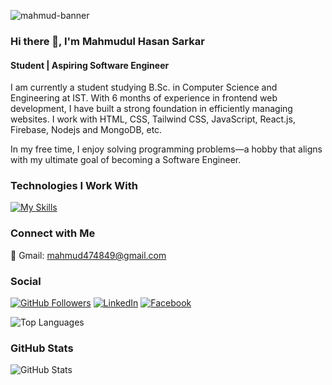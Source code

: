![mahmud-banner](https://github.com/Mahmud256/Mahmud256/assets/71069222/7817771b-e245-4ed3-adcf-d24cfa59a0c1)

### Hi there 👋, I'm Mahmudul Hasan Sarkar
#### Student | Aspiring Software Engineer

I am currently a student studying B.Sc. in Computer Science and Engineering at IST. With 6 months of experience in frontend web development, I have built a strong foundation in efficiently managing websites. I work with HTML, CSS, Tailwind CSS, JavaScript, React.js, Firebase, Nodejs and MongoDB, etc.

In my free time, I enjoy solving programming problems—a hobby that aligns with my ultimate goal of becoming a Software Engineer.

### Technologies I Work With

[![My Skills](https://skillicons.dev/icons?i=html,css,js,tailwind,bootstrap,react,nodejs,mongodb,figma&perline=3)](https://skillicons.dev)


### Connect with Me

📧 Gmail: [mahmud474849@gmail.com](mailto:mahmud474849@gmail.com) 

### Social
[![GitHub Followers](https://img.shields.io/github/followers/Mahmud256?style=social)](https://github.com/Mahmud256)
[![LinkedIn](https://img.shields.io/badge/LinkedIn-Mahmudul-blue?style=flat&logo=linkedin)]([[https://www.linkedin.com/in/Mahmudul/](https://www.linkedin.com/in/mahmudul-hasan-sarkar-2b93581a6/)](https://www.linkedin.com/in/mahmudul-hasan-sarkar-2b93581a6/))
[![Facebook](https://img.shields.io/badge/Facebook-Mahmudul-blue?style=flat&logo=facebook&logoColor=white)]([[https://www.facebook.com/Mahmudul](https://www.facebook.com/profile.php?id=100010396957638)](https://www.facebook.com/profile.php?viewas=100000686899395&id=100010396957638))

 
![Top Languages](https://github-readme-stats.vercel.app/api/top-langs/?username=Mahmud256)

### GitHub Stats
![GitHub Stats](https://github-readme-stats.vercel.app/api?username=Mahmud256&show_icons=true)  
